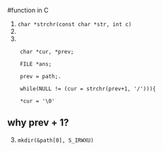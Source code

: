 #function in C

1. `char *strchr(const char *str, int c)`
2. 
2. 
 
	    char *cur, *prev; 
    
    	FILE *ans;
    
    	prev = path;.
    
    	while(NULL != (cur = strchr(prev+1, '/'))){
    
    	*cur = '\0'

## why prev + 1? ##

3. `mkdir(&path[0], S_IRWXU)`
